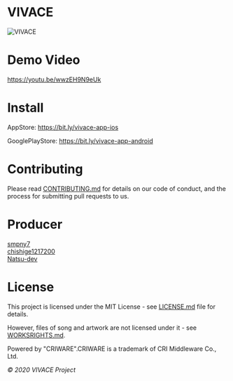 # VIVACE

![VIVACE](https://raw.githubusercontent.com/smpny7/vivace/master/screenshot.jpg)


# Demo Video
https://youtu.be/wwzEH9N9eUk


# Install

AppStore: https://bit.ly/vivace-app-ios

GooglePlayStore: https://bit.ly/vivace-app-android


# Contributing

Please read [CONTRIBUTING.md](https://github.com/smpny7/vivace/blob/master/CONTRIBUTION.md) for details on our code of conduct, and the process for submitting pull requests to us.


# Producer

[smpny7](https://github.com/smpny7)<br />
[chishige1217200](https://github.com/chishige1217200)<br />
[Natsu-dev](https://github.com/Natsu-dev)<br />


# License

This project is licensed under the MIT License - see  [LICENSE.md](https://github.com/smpny7/vivace/blob/master/LICENCE) file for details.

However, files of song and artwork are not licensed under it - see [WORKSRIGHTS.md](https://github.com/smpny7/vivace/blob/master/WORKSRIGHTS.md).

Powered by "CRIWARE".CRIWARE is a trademark of CRI Middleware Co., Ltd.

*©︎ 2020 VIVACE Project*

